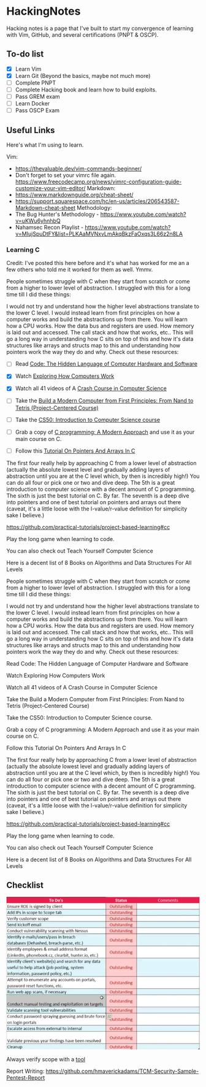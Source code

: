 # HackingNotes
Hacking notes is a page that I've built to start my convergence of learning with Vim, GitHub, and several certifications (PNPT & OSCP).

## To-do list
- [x] Learn Vim  
- [x] Learn Git (Beyond the basics, maybe not much more)  
- [ ] Complete PNPT
- [ ] Complete Hacking book and learn how to build exploits.
- [ ] Pass GREM exam
- [ ] Learn Docker
- [ ] Pass OSCP Exam

## Useful Links
Here's what I'm using to learn.

Vim: 
- https://thevaluable.dev/vim-commands-beginner/  
- Don't forget to set your vimrc file again. https://www.freecodecamp.org/news/vimrc-configuration-guide-customize-your-vim-editor/
Markdown: 
- https://www.markdownguide.org/cheat-sheet/  
-  https://support.squarespace.com/hc/en-us/articles/206543587-Markdown-cheat-sheet
Methodology:
- The Bug Hunter's Methodology - https://www.youtube.com/watch?v=uKWu6yhnhbQ
- Nahamsec Recon Playlist - https://www.youtube.com/watch?v=MIujSpuDtFY&list=PLKAaMVNxvLmAkqBkzFaOxqs3L66z2n8LA

### Learning C
Credit: I've posted this here before and it's what has worked for me an a few others who told me it worked for them as well. Ymmv.

People sometimes struggle with C when they start from scratch or come from a higher to lower level of abstraction. I struggled with this for a long time till I did these things:

I would not try and understand how the higher level abstractions translate to the lower C level. I would instead learn from first principles on how a computer works and build the abstractions up from there. You will learn how a CPU works. How the data bus and registers are used. How memory is laid out and accessed. The call stack and how that works, etc.. This will go a long way in understanding how C sits on top of this and how it's data structures like arrays and structs map to this and understanding how pointers work the way they do and why. Check out these resources:

- [ ] Read [Code: The Hidden Language of Computer Hardware and Software](http://charlespetzold.com/code)

- [x] Watch [Exploring How Computers Work](https://youtu.be/QZwneRb-zqA)

- [X] Watch all 41 videos of A [Crash Course in Computer Science](https://www.youtube.com/playlist?list=PL8dPuuaLjXtNlUrzyH5r6jN9ulIgZBpdo)

- [ ] Take the [Build a Modern Computer from First Principles: From Nand to Tetris (Project-Centered Course)](https://www.coursera.org/learn/build-a-computer)

- [ ] Take the [CS50: Introduction to Computer Science course](https://online-learning.harvard.edu/course/cs50-introduction-computer-science)

- [ ] Grab a copy of [C programming: A Modern Approach](http://knking.com/books/c2/index.html) and use it as your main course on C.

- [ ] Follow this [Tutorial On Pointers And Arrays In C](https://github.com/jflaherty/ptrtut13)

The first four really help by approaching C from a lower level of abstraction (actually the absolute lowest level and gradually adding layers of abstraction until you are at the C level which, by then is incredibly high!) You can do all four or pick one or two and dive deep. The 5th is a great introduction to computer science with a decent amount of C programming. The sixth is just the best tutorial on C. By far. The seventh is a deep dive into pointers and one of best tutorial on pointers and arrays out there (caveat, it's a little loose with the l-value/r-value definition for simplicity sake I believe.)

https://github.com/practical-tutorials/project-based-learning#cc

Play the long game when learning to code.

You can also check out Teach Yourself Computer Science

Here is a decent list of 8 Books on Algorithms and Data Structures For All Levels

People sometimes struggle with C when they start from scratch or come from a higher to lower level of abstraction. I struggled with this for a long time till I did these things:

I would not try and understand how the higher level abstractions translate to the lower C level. I would instead learn from first principles on how a computer works and build the abstractions up from there. You will learn how a CPU works. How the data bus and registers are used. How memory is laid out and accessed. The call stack and how that works, etc.. This will go a long way in understanding how C sits on top of this and how it's data structures like arrays and structs map to this and understanding how pointers work the way they do and why. Check out these resources:

Read Code: The Hidden Language of Computer Hardware and Software

Watch Exploring How Computers Work

Watch all 41 videos of A Crash Course in Computer Science

Take the Build a Modern Computer from First Principles: From Nand to Tetris (Project-Centered Course)

Take the CS50: Introduction to Computer Science course.

Grab a copy of C programming: A Modern Approach and use it as your main course on C.

Follow this Tutorial On Pointers And Arrays In C

The first four really help by approaching C from a lower level of abstraction (actually the absolute lowest level and gradually adding layers of abstraction until you are at the C level which, by then is incredibly high!) You can do all four or pick one or two and dive deep. The 5th is a great introduction to computer science with a decent amount of C programming. The sixth is just the best tutorial on C. By far. The seventh is a deep dive into pointers and one of best tutorial on pointers and arrays out there (caveat, it's a little loose with the l-value/r-value definition for simplicity sake I believe.)

https://github.com/practical-tutorials/project-based-learning#cc

Play the long game when learning to code.

You can also check out Teach Yourself Computer Science

Here is a decent list of 8 Books on Algorithms and Data Structures For All Levels

## Checklist

![](PNPT_Notes/images/checklists.png)

Always verify scope with a [tool](https://bgp.he.net)

Report Writing: https://github.com/hmaverickadams/TCM-Security-Sample-Pentest-Report